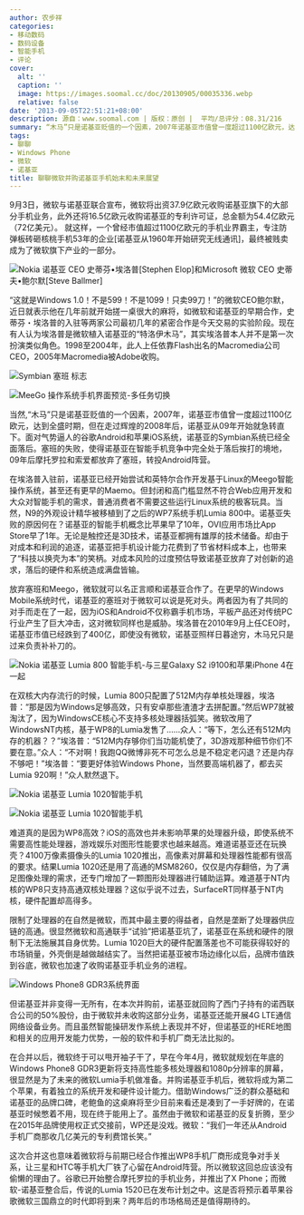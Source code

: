 ```yaml
---
author: 农步祥
categories:
- 移动数码
- 数码设备
- 智能手机
- 评论
cover:
  alt: ''
  caption: ''
  image: https://images.soomal.cc/doc/20130905/00035336.webp
  relative: false
date: '2013-09-05T22:51:21+08:00'
description: 源自：www.soomal.com | 版权：原创 |  平均/总评分：08.31/216
summary: “木马”只是诺基亚贬值的一个因素，2007年诺基亚市值曾一度超过1100亿欧元，达到全盛时期，但在走过辉煌的2008年后，诺基亚从09年开始就急转直下。面对气势逼人的谷歌Android和苹果iOS系统，埃洛普在2010年9月上任CEO时，诺基亚市值已经跌到了400亿，可见埃洛普只是过来补刀的。
tags:
- 聊聊
- Windows Phone
- 微软
- 诺基亚
title: 聊聊微软并购诺基亚手机始末和未来展望
---
```


9月3日，微软与诺基亚联合宣布，微软将出资37.9亿欧元收购诺基亚旗下的大部分手机业务，此外还将16.5亿欧元收购诺基亚的专利许可证，总金额为54.4亿欧元（72亿美元）。 就这样，一个曾经市值超过1100亿欧元的手机业界霸主，专注防弹板砖砸核桃手机53年的企业[诺基亚从1960年开始研究无线通讯]，最终被贱卖成为了微软旗下产业的一部分。



![Nokia 诺基亚 CEO 史蒂芬•埃洛普[Stephen Elop]和Microsoft 微软 CEO 史蒂夫•鲍尔默[Steve Ballmer]](https://images.soomal.cc/doc/20130903/00035239.webp)



“这就是Windows 1.0！不是599！不是1099！只卖99刀！”的微软CEO鲍尔默， 近日就表示他在几年前就开始搓一桌很大的麻将，如微软和诺基亚的早期合作，史蒂芬・埃洛普的入驻等两家公司最初几年的紧密合作是今天交易的实验阶段。现在有人认为埃洛普是微软植入诺基亚的“特洛伊木马”，其实埃洛普本人并不是第一次扮演类似角色。1998至2004年，此人上任依靠Flash出名的Macromedia公司CEO，2005年Macromedia被Adobe收购。



![Symbian 塞班 标志](https://images.soomal.cc/doc/20100914/00007204_01.webp)



![MeeGo 操作系统手机界面预览-多任务切换](https://images.soomal.cc/doc/20100701/00006140_01.webp)



当然,“木马”只是诺基亚贬值的一个因素，2007年，诺基亚市值曾一度超过1100亿欧元，达到全盛时期，但在走过辉煌的2008年后，诺基亚从09年开始就急转直下。面对气势逼人的谷歌Android和苹果iOS系统，诺基亚的Symbian系统已经全面落后。塞班的失败，使得诺基亚在智能手机竞争中完全处于落后挨打的境地，09年后摩托罗拉和索爱都放弃了塞班，转投Android阵营。



在埃洛普入驻前，诺基亚已经开始尝试和英特尔合作开发基于Linux的Meego智能操作系统，甚至还有更早的Maemo。但封闭和高门槛显然不符合Web应用开发和大众对智能手机的需求，普通消费者不需要这些运行Linux系统的极客玩具。当然，N9的外观设计精华被移植到了之后的WP7系统手机Lumia 800中。诺基亚失败的原因何在？诺基亚的智能手机概念比苹果早了10年，OVI应用市场比App Store早了1年。无论是触控还是3D技术，诺基亚都拥有雄厚的技术储备。却由于对成本和利润的追逐，诺基亚把手机设计能力花费到了节省材料成本上，也带来了“科技以换壳为本”的笑柄。对成本风险的过度预估导致诺基亚放弃了对创新的追求，落后的硬件和系统造成满盘皆输。



放弃塞班和Meego，微软就可以名正言顺和诺基亚合作了。在更早的Windows Mobile系统时代，诺基亚的塞班对于微软可以说是死对头。两者因为有了共同的对手而走在了一起，因为iOS和Android不仅称霸手机市场，平板产品还对传统PC行业产生了巨大冲击，这对微软同样也是威胁。埃洛普在2010年9月上任CEO时，诺基亚市值已经跌到了400亿，即使没有微软，诺基亚照样日暮途穷，木马兄只是过来负责补补刀的。



![Nokia 诺基亚 Lumia 800 智能手机-与三星Galaxy S2 i9100和苹果iPhone 4在一起](https://images.soomal.cc/doc/20120222/00016953.webp)



在双核大内存流行的时候，Lumia 800只配置了512M内存单核处理器，埃洛普：“那是因为Windows足够高效，只有安卓那些渣渣才去拼配置。”然后WP7就被淘汰了，因为WindowsCE核心不支持多核处理器括弧笑。微软改用了WindowsNT内核，基于WP8的Lumia发售了……众人：“等下，怎么还有512M内存的机器？？”埃洛普：“512M内存够你们当功能机使了，3D游戏那种细节你们不要在意。”众人：“不对啊！我跑QQ微博非死不可怎么总是不稳定老闪退？还是内存不够吧！”埃洛普：“要更好体验Windows Phone，当然要高端机器了，都去买Lumia 920啊！”众人默然退下。



![Nokia 诺基亚 Lumia 1020智能手机](https://images.soomal.cc/doc/20130712/00033393_01.webp)



![Nokia 诺基亚 Lumia 1020智能手机](https://images.soomal.cc/doc/20130712/00033390_01.webp)



难道真的是因为WP8高效？iOS的高效也并未影响苹果的处理器升级，即使系统不需要高性能处理器，游戏娱乐对图形性能要求也越来越高。难道诺基亚还在玩换壳？4100万像素摄像头的Lumia 1020推出，高像素对屏幕和处理器性能都有很高的要求。结果Lumia 1020还是用了高通的MSM8260，仅仅是内存翻倍，为了满足图像处理的需求，还专门增加了一颗图形处理器进行辅助运算。难道基于NT内核的WP8只支持高通双核处理器？这似乎说不过去，SurfaceRT同样基于NT内核，硬件配置却高得多。



限制了处理器的在自然是微软，而其中最主要的得益者，自然是垄断了处理器供应链的高通。很显然微软和高通联手“试验”把诺基亚坑了，诺基亚在系统和硬件的限制下无法施展其自身优势。Lumia 1020巨大的硬件配置落差也不可能获得较好的市场销量，外壳倒是越做越结实了。当然把诺基亚被市场边缘化以后，品牌市值跌到谷底，微软也加速了收购诺基亚手机业务的进程。



![Windows Phone8 GDR3系统界面](https://images.soomal.cc/doc/20130905/00035337_01.webp)



但诺基亚并非变得一无所有，在本次并购前，诺基亚就回购了西门子持有的诺西联合公司的50%股份，由于微软并未收购这部分业务，诺基亚还能开展4G LTE通信网络设备业务。而且虽然智能操研发作系统上表现并不好，但诺基亚的HERE地图和相关的应用开发能力优势，一般的软件和手机厂商无法比拟的。



在合并以后，微软终于可以甩开袖子干了，早在今年4月，微软就规划在年底的Windows Phone8 GDR3更新将支持高性能多核处理器和1080p分辨率的屏幕，很显然是为了未来的微软Lumia手机做准备。并购诺基亚手机后，微软将成为第二个苹果，有着独立的系统开发和硬件设计能力。借助Windows广泛的群众基础和诺基亚的品牌口碑，老鲍鱼的这桌麻将至少目前来看还是凑到了一手好牌的，在诺基亚时候憋着不用，现在终于能用上了。虽然由于微软和诺基亚的反复折腾，至少在2015年品牌使用权正式交接前，WP还是没戏。微软：“我们一年还从Android手机厂商那收几亿美元的专利费馆长笑。”



这次合并这也意味着微软将与前期已经合作推出WP8手机厂商形成竞争对手关系，让三星和HTC等手机大厂铁了心留在Android阵营。所以微软这回总应该没有偷懒的理由了。谷歌已开始整合摩托罗拉的手机业务，并推出了X Phone；而微软-诺基亚整合后，传说的Lumia 1520已在发布计划之中。这是否将预示着苹果谷歌微软三国鼎立的时代即将到来？两年后的市场格局还是值得期待的。